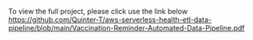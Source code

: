 To view the full project, please click use the link below
https://github.com/Quinter-T/aws-serverless-health-etl-data-pipeline/blob/main/Vaccination-Reminder-Automated-Data-Pipeline.pdf
